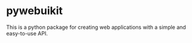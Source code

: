# pywebuikit

This is a python package for creating web applications with a simple and easy-to-use API.
